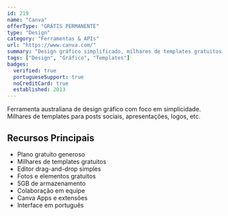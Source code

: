 ```yaml
---
id: 219
name: "Canva"
offerType: "GRÁTIS PERMANENTE"
type: "Design"
category: "Ferramentas & APIs"
url: "https://www.canva.com/"
summary: "Design gráfico simplificado, milhares de templates gratuitos."
tags: ["Design", "Gráfico", "Templates"]
badges:
  verified: true
  portugueseSupport: true
  noCreditCard: true
  established: 2013
---
```


Ferramenta australiana de design gráfico com foco em simplicidade. Milhares de templates para posts sociais, apresentações, logos, etc.

## Recursos Principais

- Plano gratuito generoso
- Milhares de templates gratuitos
- Editor drag-and-drop simples
- Fotos e elementos gratuitos
- 5GB de armazenamento
- Colaboração em equipe
- Canva Apps e extensões
- Interface em português
